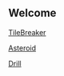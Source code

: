 ## Welcome


[TileBreaker](https://hansampfaall.github.io/TileBreaker)

[Asteroid](https://hansampfaall.github.io/Asteroid)

[Drill](https://hansampfaall.github.io/Drill)
